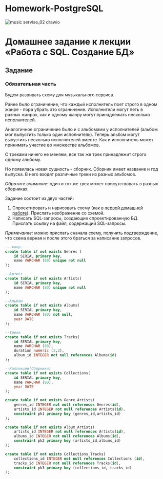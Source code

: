 # Homework-PostgreSQL
![music servise_02 drawio](https://user-images.githubusercontent.com/95634307/174990112-2c9a42e1-d426-4cdf-aea0-aaf247b63e8e.png)

# Домашнее задание к лекции «Работа с SQL. Создание БД»

## Задание

### Обязательная часть

Будем развивать схему для музыкального сервиса.

Ранее было ограничение, что каждый исполнитель поет строго в одном жанре - пора убрать это ограничение. Исполнители могут петь в разных жанрах, как и одному жанру могут принадлежать несколько исполнителей.

Аналогичное ограничение было и с альбомами у исполнителей (альбом мог выпустить только один исполнитель). Теперь альбом могут выпустить несколько исполнителей вместе. Как и исполнитель может принимать участие во множестве альбомов.

С треками ничего не меняем, все так же трек принадлежит строго одному альбому.

Но появилась новая сущность - сборник. Сборник имеет название и год выпуска. В него входят различные треки из разных альбомов.

_Обратите внимание_: один и тот же трек может присутствовать в разных сборниках.

Задание состоит из двух частей:

1. Спроектировать и нарисовать схему (как в [первой домашней работе](../01-introduction)). Прислать изображение со схемой.
2. Написать SQL-запросы, создающие спроектированную БД. Прислать ссылку на файл, содержащий SQL-запросы.

_Примечание:_ можно прислать сначала схему, получить подтверждение, что схема верная и после этого браться за написание запросов.

```sql
---жанр-
create table if not exists Genres (
	id SERIAL primary key,
	name VARCHAR (60) unique not null
);

--Артист
create table if not exists Artists(
	id SERIAL primary key,
	name VARCHAR (80) unique not null
);

--Альбом
create table if not exists Albums(
	id SERIAL primary key,
	name VARCHAR (80) not null,
	year DATE 
);

--Треки
create table if not exists Tracks(
	id SERIAL primary key,
	name VARCHAR (80),
	duration numeric (3,2),
	album_id INTEGER not null references Albums(id)
);

--Коллекции(Сборники)
create table if not exists Collections(
	id SERIAL primary key,
	name VARCHAR (80),
	year DATE
);

create table if not exists Genre_Artists(
	genres_id INTEGER not null references Genres(id),
	artists_id INTEGER not null references Artists(id),
	constraint pk1 primary key (genres_id,artists_id)
);

create table if not exists Album_Artists(
	artists_id INTEGER not null references Artists(id),
	albums_id INTEGER not null references Albums(id),
	constraint pk2 primary key (artists_id,albums_id)
);

create table if not exists Collections_Tracks(
	collections_id INTEGER not null references Collections (id),
	tracks_id INTEGER not null references Tracks(id),
	constraint pk3 primary key (collections_id, tracks_id)
);

```


